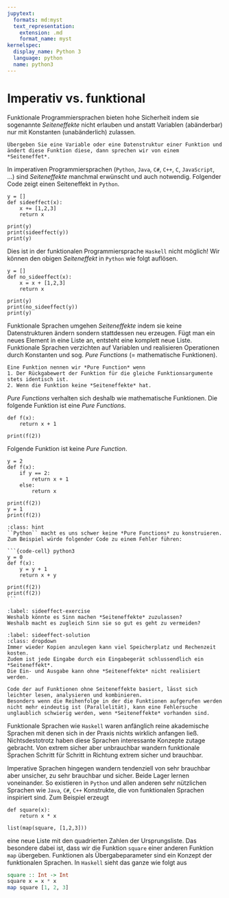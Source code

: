 ```yaml
---
jupytext:
  formats: md:myst
  text_representation:
    extension: .md
    format_name: myst
kernelspec:
  display_name: Python 3
  language: python
  name: python3
---
```


# Imperativ vs. funktional

Funktionale Programmiersprachen bieten hohe Sicherheit indem sie sogenannte *Seiteneffekte* nicht erlauben und anstatt Variablen (abänderbar) nur mit Konstanten (unabänderlich) zulassen.

```{admonition} Seiteneffekt
Übergeben Sie eine Variable oder eine Datenstruktur einer Funktion und ändert diese Funktion diese, dann sprechen wir von einem *Seiteneffet*.
```

In imperativen Programmiersprachen (``Python``, ``Java``, ``C#``, ``C++``, ``C``, ``JavaScript``, ...) sind *Seiteneffekte* manchmal erwünscht und auch notwendig.
Folgender Code zeigt einen Seiteneffekt in ``Python``.

```{code-cell} python3
y = []
def sideeffect(x):
    x += [1,2,3]
    return x

print(y)
print(sideeffect(y))
print(y)
```
Dies ist in der funktionalen Programmiersprache ``Haskell`` nicht möglich!
Wir können den obigen *Seiteneffekt* in ``Python`` wie folgt auflösen.

```{code-cell} python3
y = []
def no_sideeffect(x):
    x = x + [1,2,3]
    return x

print(y)
print(no_sideeffect(y))
print(y)
```

Funktionale Sprachen umgehen *Seiteneffekte* indem sie keine Datenstrukturen ändern sondern stattdessen neu erzeugen.
Fügt man ein neues Element in eine Liste an, entsteht eine komplett neue Liste.
Funktionale Sprachen verzichten auf Variablen und realisieren Operationen durch Konstanten und sog. *Pure Functions* (= mathematische Funktionen).

```{admonition} Pure Function
Eine Funktion nennen wir *Pure Function* wenn
1. Der Rückgabewert der Funktion für die gleiche Funktionsargumente stets identisch ist.
2. Wenn die Funktion keine *Seiteneffekte* hat.
```

*Pure Functions* verhalten sich deshalb wie mathematische Funktionen.
Die folgende Funktion ist eine *Pure Functions*.

```{code-cell} python3
def f(x):
    return x + 1

print(f(2))
```

Folgende Funktion ist keine *Pure Function*.

```{code-cell} python3
y = 2
def f(x):
    if y == 2:
        return x + 1
    else:
        return x

print(f(2))
y = 1
print(f(2))
```

````{admonition} Pure Function und Python
:class: hint
``Python`` macht es uns schwer keine *Pure Functions* zu konstruieren.
Zum Beispiel würde folgender Code zu einem Fehler führen:

```{code-cell} python3
y = 0
def f(x):
    y = y + 1
    return x + y

print(f(2))
print(f(2))
```

````

```{exercise} Seiteneffekte
:label: sideeffect-exercise
Weshalb könnte es Sinn machen *Seiteneffekte* zuzulassen?
Weshalb macht es zugleich Sinn sie so gut es geht zu vermeiden?
```

```{solution} sideeffect-exercise
:label: sideeffect-solution
:class: dropdown
Immer wieder Kopien anzulegen kann viel Speicherplatz und Rechenzeit kosten.
Zudem ist jede Eingabe durch ein Eingabegerät schlussendlich ein *Seiteneffekt*.
Die Ein- und Ausgabe kann ohne *Seiteneffekte* nicht realisiert werden.

Code der auf Funktionen ohne Seiteneffekte basiert, lässt sich leichter lesen, analysieren und kombinieren.
Besonders wenn die Reihenfolge in der die Funktionen aufgerufen werden nicht mehr eindeutig ist (Parallelität), kann eine Fehlersuche unglaublich schwierig werden, wenn *Seiteneffekte* vorhanden sind.
```

Funktionale Sprachen wie ``Haskell`` waren anfänglich reine akademische Sprachen mit denen sich in der Praxis nichts wirklich anfangen ließ.
Nichtsdestotrotz haben diese Sprachen interessante Konzepte zutage gebracht.
Von extrem sicher aber unbrauchbar wandern funktionale Sprachen Schritt für Schritt in Richtung extrem sicher und brauchbar.

Imperative Sprachen hingegen wandern tendenziell von sehr brauchbar aber unsicher, zu sehr brauchbar und sicher.
Beide Lager lernen voneinander.
So existieren in ``Python`` und allen anderen sehr nützlichen Sprachen wie ``Java``, ``C#``, ``C++`` Konstrukte, die von funktionalen Sprachen inspiriert sind.
Zum Beispiel erzeugt

```{code-cell} python3
def square(x):
    return x * x

list(map(square, [1,2,3]))
```

eine neue Liste mit den quadrierten Zahlen der Ursprungsliste.
Das besondere dabei ist, dass wir die Funktion ``square`` einer anderen Funktion ``map`` übergeben.
Funktionen als Übergabeparameter sind ein Konzept der funktionalen Sprachen.
In ``Haskell`` sieht das ganze wie folgt aus

```haskell
square :: Int -> Int
square x = x * x
map square [1, 2, 3]
```